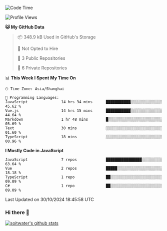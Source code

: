 <!--START_SECTION:waka-->
![Code Time](http://img.shields.io/badge/Code%20Time-4%2C178%20hrs%2037%20mins-blue)

![Profile Views](http://img.shields.io/badge/Profile%20Views-0-blue)

**🐱 My GitHub Data** 

> 📦 348.9 kB Used in GitHub's Storage 
 > 
> 🚫 Not Opted to Hire
 > 
> 📜 3 Public Repositories 
 > 
> 🔑 6 Private Repositories 
 > 
📊 **This Week I Spent My Time On** 

```text
🕑︎ Time Zone: Asia/Shanghai

💬 Programming Languages: 
JavaScript               14 hrs 34 mins      ███████████░░░░░░░░░░░░░░   45.62 % 
Vue.js                   14 hrs 15 mins      ███████████░░░░░░░░░░░░░░   44.64 % 
Markdown                 1 hr 48 mins        █░░░░░░░░░░░░░░░░░░░░░░░░   05.69 % 
Text                     30 mins             ░░░░░░░░░░░░░░░░░░░░░░░░░   01.60 % 
TypeScript               18 mins             ░░░░░░░░░░░░░░░░░░░░░░░░░   00.96 % 
```

**I Mostly Code in JavaScript** 

```text
JavaScript               7 repos             ████████████████░░░░░░░░░   63.64 % 
Vue                      2 repos             █████░░░░░░░░░░░░░░░░░░░░   18.18 % 
TypeScript               1 repo              ██░░░░░░░░░░░░░░░░░░░░░░░   09.09 % 
C#                       1 repo              ██░░░░░░░░░░░░░░░░░░░░░░░   09.09 % 
```




 Last Updated on 30/10/2024 18:45:58 UTC
<!--END_SECTION:waka-->

### Hi there 👋
[![soitwater's github stats](https://github-readme-stats.vercel.app/api?username=soitwater)](https://github.com/soitwater/github-readme-stats)
